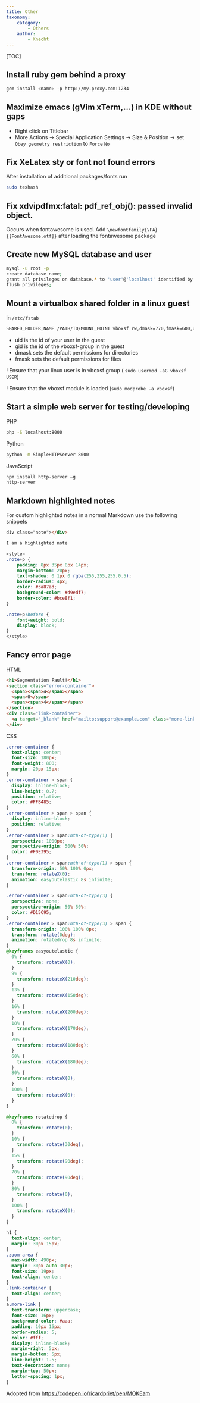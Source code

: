 ```yaml
---
title: Other
taxonomy:
    category:
        - Others
    author:
        - Knecht
---
```


[TOC]

## Install ruby gem behind a proxy
```bash
gem install <name> -p http://my.proxy.com:1234
```

## Maximize emacs (gVim xTerm,...) in KDE without gaps

- Right click on Titlebar
- More Actions -> Special Application Settings -> Size & Position -> set `Obey geometry restriction` to `Force` `No`

## Fix XeLatex sty or font not found errors
After installation of additional packages/fonts run
```bash
sudo texhash
```
## Fix xdvipdfmx:fatal: pdf_ref_obj(): passed invalid object.
Occurs when fontawesome is used. Add `\newfontfamily{\FA}{[FontAwesome.otf]}` after loading the fontawesome package

## Create new MySQL database and user
```bash
mysql -u root -p
create database name;
grant all privileges on database.* to 'user'@'localhost' identified by "password";
flush privileges;
```

## Mount a virtualbox shared folder in a linux guest
in `/etc/fstab`
```bash
SHARED_FOLDER_NAME /PATH/TO/MOUNT_POINT vboxsf rw,dmask=770,fmask=600,uid=1000,gid=109 0 0
```
- uid is the id of your user in the guest
- gid is the id of the vboxsf-group in the guest
- dmask sets the default permissions for directories
- fmask sets the default permissions for files 

! Ensure that your linux user is in vboxsf group ( `sudo usermod -aG vboxsf USER`)

! Ensure that the vboxsf module is loaded (`sudo modprobe -a vboxsf`)

## Start a simple web server for testing/developing
PHP
```bash
php -S localhost:8000
```

Python
```bash
python -m SimpleHTTPServer 8000
```

JavaScript
```bash
npm install http-server –g
http-server
```

## Markdown highlighted notes
For custom highlighted notes in a normal Markdown use the following snippets
```markdown
div class="note"></div>

I am a highlighted note
```

```css
<style>
.note+p {
    padding: 8px 35px 8px 14px;
    margin-bottom: 20px;
    text-shadow: 0 1px 0 rgba(255,255,255,0.5);
    border-radius: 4px;
    color: #3a87ad;
    background-color: #d9edf7;
    border-color: #bce8f1;
}

.note+p:before {
    font-weight: bold;
    display: block;
}
</style>
```

## Fancy error page
HTML
```html
<h1>Segmentation Fault!</h1>
<section class="error-container">
  <span><span>4</span></span>
  <span>0</span>
  <span><span>4</span></span>
</section>
<div class="link-container">
  <a target="_blank" href="mailto:support@example.com" class="more-link">Report!</a>
</div>
```
CSS
```css
.error-container {
  text-align: center;
  font-size: 180px;
  font-weight: 800;
  margin: 20px 15px;
}
.error-container > span {
  display: inline-block;
  line-height: 0.7;
  position: relative;
  color: #FFB485;
}
.error-container > span > span {
  display: inline-block;
  position: relative;
}
.error-container > span:nth-of-type(1) {
  perspective: 1000px;
  perspective-origin: 500% 50%;
  color: #F0E395;
}
.error-container > span:nth-of-type(1) > span {
  transform-origin: 50% 100% 0px;
  transform: rotateX(0);
  animation: easyoutelastic 8s infinite;
}

.error-container > span:nth-of-type(3) {
  perspective: none;
  perspective-origin: 50% 50%;
  color: #D15C95;
}
.error-container > span:nth-of-type(3) > span {
  transform-origin: 100% 100% 0px;
  transform: rotate(0deg);
  animation: rotatedrop 8s infinite;
}
@keyframes easyoutelastic {
  0% {
    transform: rotateX(0);
  }
  9% {
    transform: rotateX(210deg);
  }
  13% {
    transform: rotateX(150deg);
  }
  16% {
    transform: rotateX(200deg);
  }
  18% {
    transform: rotateX(170deg);
  }
  20% {
    transform: rotateX(180deg);
  }
  60% {
    transform: rotateX(180deg);
  }
  80% {
    transform: rotateX(0);
  }
  100% {
    transform: rotateX(0);
  }
}

@keyframes rotatedrop {
  0% {
    transform: rotate(0);
  }
  10% {
    transform: rotate(30deg);
  }
  15% {
    transform: rotate(90deg);
  }
  70% {
    transform: rotate(90deg);
  }
  80% {
    transform: rotate(0);
  }
  100% {
    transform: rotateX(0);
  }
}

h1 {
  text-align: center;
  margin: 30px 15px;
}
.zoom-area {
  max-width: 490px;
  margin: 30px auto 30px;
  font-size: 19px;
  text-align: center;
}
.link-container {
  text-align: center;
}
a.more-link {
  text-transform: uppercase;
  font-size: 16px;
  background-color: #aaa;
  padding: 10px 15px;
  border-radius: 5;
  color: #fff;
  display: inline-block;
  margin-right: 5px;
  margin-bottom: 5px;
  line-height: 1.5;
  text-decoration: none;
  margin-top: 50px;
  letter-spacing: 1px;
}
```
Adopted from https://codepen.io/ricardpriet/pen/MOKEam